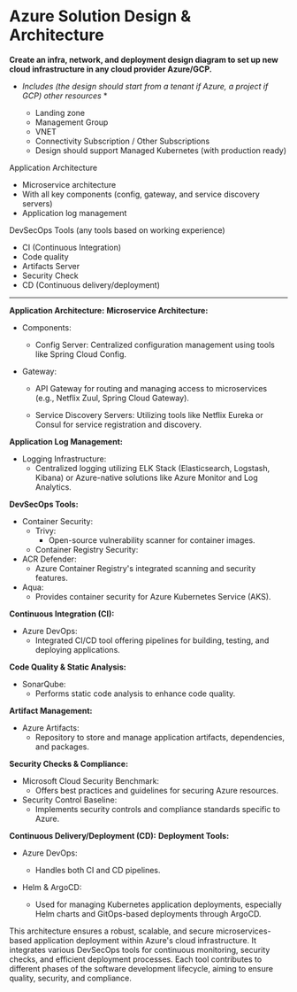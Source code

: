 # Azure Solution Design & Architecture

**Create an infra, network, and deployment design diagram to set up new cloud infrastructure in any cloud provider Azure/GCP.**

* *Includes (the design should start from a tenant if Azure, a project if GCP) other resources* *

    - Landing zone
    - Management Group
    - VNET
    - Connectivity Subscription / Other Subscriptions
    - Design should support Managed Kubernetes (with production ready)
 
Application Architecture

   - Microservice architecture
   - With all key components (config, gateway, and service discovery servers)
   - Application log management
 

DevSecOps Tools (any tools based on working experience)
  +  CI (Continuous Integration)
  +  Code quality
  +  Artifacts Server
  +  Security Check  
  +  CD (Continuous delivery/deployment)

---

**Application Architecture:**
**Microservice Architecture:**
+ Components:
    + Config Server:
Centralized configuration management using tools like Spring Cloud Config.

+ Gateway:
    + API Gateway for routing and managing access to microservices (e.g., Netflix Zuul, Spring Cloud Gateway).

    + Service Discovery Servers:
Utilizing tools like Netflix Eureka or Consul for service registration and discovery.

**Application Log Management:**

+ Logging Infrastructure:
    + Centralized logging utilizing ELK Stack (Elasticsearch, Logstash, Kibana) or Azure-native solutions like Azure Monitor and Log Analytics.

**DevSecOps Tools:**
+ Container Security:
    + Trivy:
        + Open-source vulnerability scanner for container images.
    + Container Registry Security:
+ ACR Defender:
    + Azure Container Registry's integrated scanning and security features.
+ Aqua:
    + Provides container security for Azure Kubernetes Service (AKS).

**Continuous Integration (CI):**
+ Azure DevOps:
    + Integrated CI/CD tool offering pipelines for building, testing, and deploying applications.

**Code Quality & Static Analysis:**
+ SonarQube:
    + Performs static code analysis to enhance code quality.

**Artifact Management:**

+ Azure Artifacts:
    + Repository to store and manage application artifacts, dependencies, and packages.

**Security Checks & Compliance:**
+ Microsoft Cloud Security Benchmark:
    + Offers best practices and guidelines for securing Azure resources.
+   Security Control Baseline:
    + Implements security controls and compliance standards specific to Azure.

**Continuous Delivery/Deployment (CD):**
**Deployment Tools:**
+ Azure DevOps: 
    + Handles both CI and CD pipelines.

+ Helm & ArgoCD: 
    + Used for managing Kubernetes application deployments, especially Helm charts and GitOps-based deployments through ArgoCD.

This architecture ensures a robust, scalable, and secure microservices-based application deployment within Azure's cloud infrastructure. It integrates various DevSecOps tools for continuous monitoring, security checks, and efficient deployment processes. Each tool contributes to different phases of the software development lifecycle, aiming to ensure quality, security, and compliance.